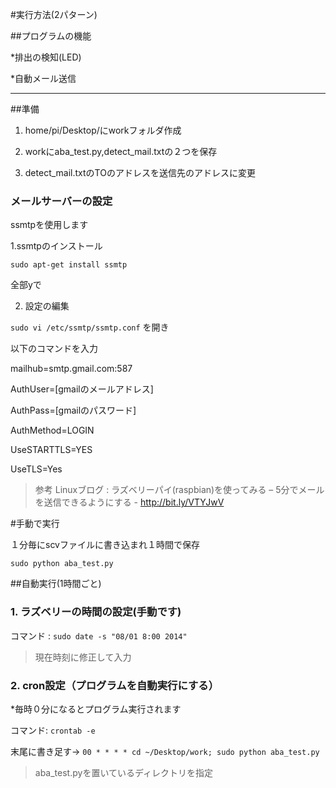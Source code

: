 #実行方法(2パターン)


##プログラムの機能

*排出の検知(LED)

*自動メール送信

-------


##準備

1. home/pi/Desktop/にworkフォルダ作成

2. workにaba_test.py,detect_mail.txtの２つを保存

3. detect_mail.txtのTOのアドレスを送信先のアドレスに変更

### メールサーバーの設定

ssmtpを使用します

 1.ssmtpのインストール
 
 `sudo apt-get install ssmtp`


全部yで


 2. 設定の編集
 
 `sudo vi /etc/ssmtp/ssmtp.conf` を開き

 以下のコマンドを入力

mailhub=smtp.gmail.com:587  

AuthUser=[gmailのメールアドレス]

AuthPass=[gmailのパスワード]

AuthMethod=LOGIN

UseSTARTTLS=YES

UseTLS=Yes


> 参考 Linuxブログ : ラズベリーパイ(raspbian)を使ってみる – 5分でメールを送信できるようにする - http://bit.ly/VTYJwV


#手動で実行

１分毎にscvファイルに書き込まれ１時間で保存

`sudo python aba_test.py`



##自動実行(1時間ごと)

### 1. ラズベリーの時間の設定(手動です)

コマンド : `sudo date -s "08/01 8:00 2014"`

> 現在時刻に修正して入力



### 2. cron設定（プログラムを自動実行にする）

*毎時０分になるとプログラム実行されます

コマンド: `crontab -e`

末尾に書き足す→  `00 * * * * cd ~/Desktop/work; sudo python aba_test.py`

> aba_test.pyを置いているディレクトリを指定

